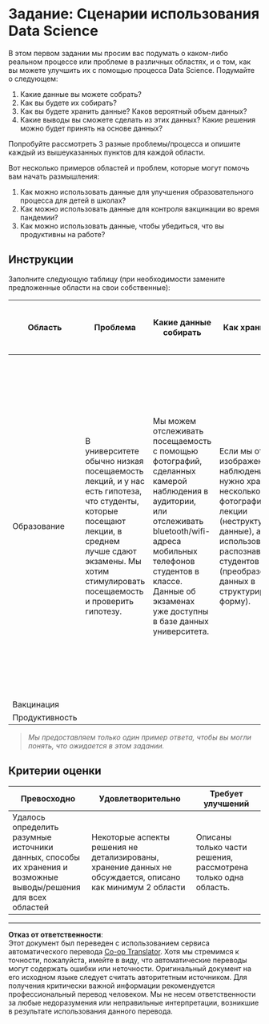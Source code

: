 <!--
CO_OP_TRANSLATOR_METADATA:
{
  "original_hash": "a8f79b9c0484c35b4f26e8aec7fc4d56",
  "translation_date": "2025-08-27T09:04:08+00:00",
  "source_file": "1-Introduction/01-defining-data-science/solution/assignment.md",
  "language_code": "ru"
}
-->
# Задание: Сценарии использования Data Science

В этом первом задании мы просим вас подумать о каком-либо реальном процессе или проблеме в различных областях, и о том, как вы можете улучшить их с помощью процесса Data Science. Подумайте о следующем:

1. Какие данные вы можете собрать?
1. Как вы будете их собирать?
1. Как вы будете хранить данные? Каков вероятный объем данных?
1. Какие выводы вы сможете сделать из этих данных? Какие решения можно будет принять на основе данных?

Попробуйте рассмотреть 3 разные проблемы/процесса и опишите каждый из вышеуказанных пунктов для каждой области.

Вот несколько примеров областей и проблем, которые могут помочь вам начать размышления:

1. Как можно использовать данные для улучшения образовательного процесса для детей в школах?
1. Как можно использовать данные для контроля вакцинации во время пандемии?
1. Как можно использовать данные, чтобы убедиться, что вы продуктивны на работе?

## Инструкции

Заполните следующую таблицу (при необходимости замените предложенные области на свои собственные):

| Область | Проблема | Какие данные собирать | Как хранить данные | Какие выводы/решения можно сделать | 
|---------|----------|------------------------|--------------------|------------------------------------|
| Образование | В университете обычно низкая посещаемость лекций, и у нас есть гипотеза, что студенты, которые посещают лекции, в среднем лучше сдают экзамены. Мы хотим стимулировать посещаемость и проверить гипотезу. | Мы можем отслеживать посещаемость с помощью фотографий, сделанных камерой наблюдения в аудитории, или отслеживать bluetooth/wifi-адреса мобильных телефонов студентов в классе. Данные об экзаменах уже доступны в базе данных университета. | Если мы отслеживаем изображения с камер наблюдения, нам нужно хранить несколько (5-10) фотографий во время лекции (неструктурированные данные), а затем использовать ИИ для распознавания лиц студентов (преобразование данных в структурированную форму). | Мы можем вычислить средние данные о посещаемости для каждого студента и посмотреть, есть ли корреляция с оценками за экзамены. Мы подробнее поговорим о корреляции в разделе [вероятности и статистики](../../04-stats-and-probability/README.md). Чтобы стимулировать посещаемость студентов, мы можем публиковать еженедельный рейтинг посещаемости на портале университета и разыгрывать призы среди тех, у кого самая высокая посещаемость. |
| Вакцинация | | | | |
| Продуктивность | | | | |

> *Мы предоставляем только один пример ответа, чтобы вы могли понять, что ожидается в этом задании.*

## Критерии оценки

Превосходно | Удовлетворительно | Требует улучшений
--- | --- | -- |
Удалось определить разумные источники данных, способы их хранения и возможные выводы/решения для всех областей | Некоторые аспекты решения не детализированы, хранение данных не обсуждается, описано как минимум 2 области | Описаны только части решения, рассмотрена только одна область.

---

**Отказ от ответственности**:  
Этот документ был переведен с использованием сервиса автоматического перевода [Co-op Translator](https://github.com/Azure/co-op-translator). Хотя мы стремимся к точности, пожалуйста, имейте в виду, что автоматические переводы могут содержать ошибки или неточности. Оригинальный документ на его исходном языке следует считать авторитетным источником. Для получения критически важной информации рекомендуется профессиональный перевод человеком. Мы не несем ответственности за любые недоразумения или неправильные интерпретации, возникшие в результате использования данного перевода.